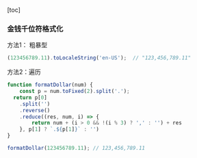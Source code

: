 [toc]



### 金钱千位符格式化 ###

方法1： 粗暴型

```javascript
(123456789.11).toLocaleString('en-US');  // "123,456,789.11"
```



方法2：遍历

```javascript
function formatDollar(num) {
	const p = num.toFixed(2).split('.');
  return p[0]
  	.split('')
  	.reverse()
  	.reduce((res, num, i) => {
  	  	return num + (i > 0 && !(i % 3) ? ',' : '') + res
  	}, p[1] ? `.${p[1]}` : '')
}

formatDollar(123456789.11); // 123,456,789.11
```

